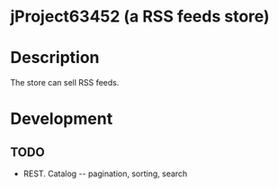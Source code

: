# jProject63452 (a RSS feeds store)

# Description

The store can sell RSS feeds.

# Development

## TODO

- REST. Catalog
-- pagination, sorting, search